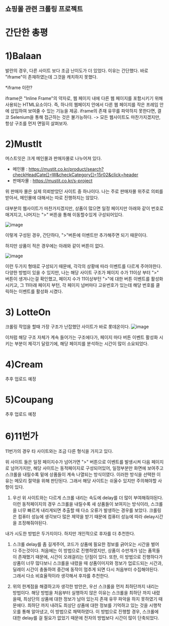 ## 쇼핑몰 관련 크롤링 프로젝트 

# 간단한 총평
# 1)Balaan

발란의 경우, 다른 사이트 보다 조금 난이도가 더 있었다.
이유는 간단했다. 바로 "iframe"이 존재하였는데 그것을 캐치하지 못했다.

*iframe 이란?

iframe은 "Inline Frame"의 약자로, 웹 페이지 내에 다른 웹 페이지를 포함시키기 위해 사용되는  HTML요소이다. 즉, 하나의 웹페이지 안에서 다른 웹 페이지를 작은 프레임 안에 삽입하여 보여줄 수 있는 기능을 제공.
iframe의 존재 유무를 파악하지 못한다면, 결코 Selenium을 통해 접근하는 것은 불가능하다. 
-> 모든 웹사이트도 마찬가지겠지만, 항상 구조를 먼저 면밀히 살펴보자.


# 2)MustIt

머스트잇은 크게 메인몰과 판매자몰로 나누어져 있다.
- 메인몰 : https://mustit.co.kr/product/search?checkHeadCate[]=W&checkCategory[]=15r02&click=header
- 판매자몰 : https://mustit.co.kr/s-project

위 판매자 몰은 실제 의뢰받았던 사이트 중 하나이다.
나는 주로 판매자몰 위주로 의뢰를 받아서, 메인몰에 대해서는 따로 진행하지는 않았다.

대부분의 웹사이트가 마찬가지겠지만, 상품이 많으면 일정 페이지만 아래와 같이 번호로 매겨지고, 나머지는 ">" 버튼을 통해 이동할수있게 구성되어있다.


![image](https://github.com/LukaKKS/Crawling/assets/157806956/84f7115a-272d-481f-8994-e84ad775ff17)


이렇게 구성된 경우, 간단하다, ">"버튼에 이벤트만 추가해주면 되기 때문이다.

하지만 상품이 적은 경우에는 아래와 같이 버튼이 없다.

![image](https://github.com/LukaKKS/Crawling/assets/157806956/26632afc-1019-4511-a119-156690827b32)

이런 두가지 형태로 구성되기 때문에, 각각의 상황에 따라 이벤트를 다르게 주어야한다.
다양한 방법이 있을 수 있지만, 나는 해당 사이트 구조가 페이지 수가 11이상 부터 ">" 버튼이 생겨나는걸 확인했고, 
페이지 수가 11이상부턴 ">"에 대한 버튼 이벤트를 활성화 시키고, 그 11아래 페이지 부턴, 각 페이지 넘버마다 고유번호가 있는데 해당 번호를 클릭하는 이벤트를 활성화 시켰다.

# 3) LotteOn
크롤링 작업을 할때 가장 구조가 난잡했던 사이트가 바로 롯데온이다.
![image](https://github.com/LukaKKS/Crawling/assets/157806956/991b8945-934c-4790-bd74-281241af2c27)


이처럼 해당 구조 자체가 계속 들어가는 구조에다가, 페이지 마다 버튼 이벤트 활성화 시키는 부분이 제각기 달랐기에, 해당 페이지를 분석하는 시간이 많이 소요되었다.

# 4)Cream
추후 업로드 예정


# 5)Coupang
추후 업로드 예정

# 6)11번가

11번가의 경우 타 사이트와는 조금 다른 형식을 가지고 있다. 

위 사이트 들은 일정 페이지수가 넘어가면 ">" 버튼으로 이벤트를 발생시켜 다음 페이지로 넘어가지만, 해당 사이트는 동적페이지로 구성되어있어, 일정부분만 화면에 보여주고
스크롤을 내릴수록 밑에 상품들이 계속 나열되는 방식이였다. 이러한 방식을 선택한 이유는  메모리 절약을 위해 판단된다.
그래서 해당 사이트는 쉬울수 있지만 주의해야할 사항이 있다.

1) 우선 위 사이트와는 다르게 스크롤 내리는 속도에 delay를 더 많이 부여해줘야된다. 이런 동적페이지의 경우 스크롤을 내릴수록 새 상품들이 보여지는 방식이라, 스크롤을 너무 빠르게 내리게되면 추출할 때 다소 오류가 발생하는 경우를 보았다.
크롤링은 컴퓨터 성능에 생각보다 많은 제약을 받기 때문에 컴퓨터 성능에 따라 delay시간을 조정해줘야된다.

내가 시도한 방법은 두가지이다. 하지만 개인적으로 후자를 더 추천한다.
1) 스크롤 delay를 좀 길게주어, 코드가 상품에 필요한 정보를 긁어오는 시간을 벌어 다 주는것이다. 처음에는 이 방법으로 진행하였지만, 상품이 수만개가 넘는 품목들이 존재했기 때문에, 시간이 오래걸리는 단점이 있다.
또한, 이 방법으로 진행하다가 상품이 너무 많다보니 스크롤을 내렸을 때 상품이미지와 정보가 업로드되는 시간과, 딜레이 시간이 충돌하여 중간에 동작이 멈추게 되면 다시 처음부터 수집해야된다. 그래서 다소 비효율적이라 생각해서 후자를 추천한다.

2) 위의 한계점을 해결하고자 생각한 방안은, 우선 스크롤을 먼저 최하단까지 내리는 방법이다. 해당 방법을 처음부터 실행하지 않은 이유는 스크롤을 최하단 까지 내렸을때, 최상단의 상품에 대한 정보가 남아 있는지 존재 유무 파악을 하지 못하였기 때문에다.
최하단 까지 내려도 최상단 상품에 대한 정보를 기억하고 있는 것을 시행착오를 통해 알아냈고, 이 방법으로 채택하였다.
이 방법으로 진행할 경우, 스크롤에 대한 delay를 걸 필요가 없었기 때문에 전자의 방법보다 시간이 많이 단축되었다.
